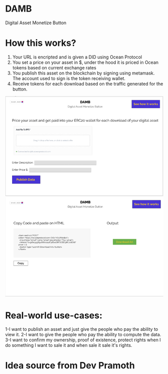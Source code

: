 # DAMB
Digital Asset Monetize Button


# How this works? 
1. Your URL is encripted and is given a DID using Ocean Protocol 
2. You set a price on your asset in $, under the hood it is priced in Ocean tokens based on current exchange rates 
3. You publish this asset on the blockchain by signing using metamask. The account used to sign is the token receiving wallet. 
4. Receive tokens for each download based on the traffic generated for the button. 

![prototype](images/1.PNG)
![prototype](images/2.PNG)

# Real-world use-cases:
1-I want to publish an asset and just give the people who pay the ability to view it.
2-I want to give the people who pay the ability to compute the data.
3-I want to confirm my ownership, proof of existence, protect rights when I do something I want to sale it and when sale it sale it's rights.

# Idea source from Dev Pramoth
